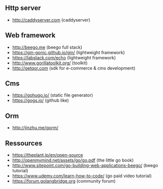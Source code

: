 ## Http server

* http://caddyserver.com  (caddyserver)

## Web framework

* http://beego.me (beego full stack)
* https://gin-gonic.github.io/gin/ (lightweight framework)
* https://labstack.com/echo (lightweight framework)
* http://www.gorillatoolkit.org/ (toolkit)
* http://getqor.com (sdk for e-commerce & cms development)

## Cms

* https://gohugo.io/ (static file generator)
* https://gogs.io/ (github like)

## Orm

* http://jinzhu.me/gorm/

## Ressources

* https://theplant.jp/en/open-source
* http://openmymind.net/assets/go/go.pdf (the little go book)
* http://www.sitepoint.com/go-building-web-applications-beego/ (beego tutorial)
* https://www.udemy.com/learn-how-to-code/ (go paid video tutorial)
* https://forum.golangbridge.org (community forum)


